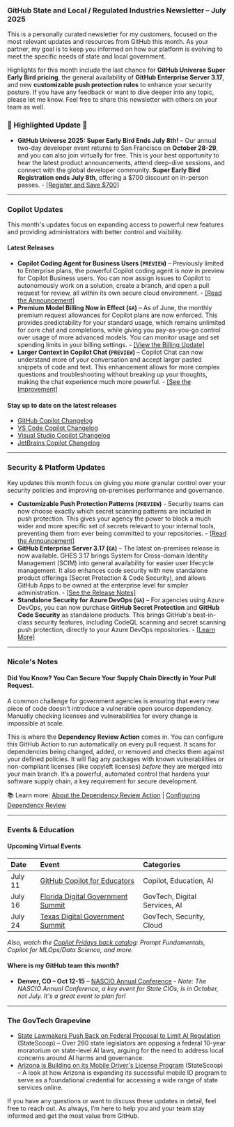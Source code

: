 ### GitHub State and Local / Regulated Industries Newsletter – July 2025

This is a personally curated newsletter for my customers, focused on the most relevant updates and resources from GitHub this month. As your partner, my goal is to keep you informed on how our platform is evolving to meet the specific needs of state and local government.

Highlights for this month include the last chance for **GitHub Universe Super Early Bird pricing**, the general availability of **GitHub Enterprise Server 3.17**, and new **customizable push protection rules** to enhance your security posture. If you have any feedback or want to dive deeper into any topic, please let me know. Feel free to share this newsletter with others on your team as well.

### 🌟 Highlighted Update 🌟

* **GitHub Universe 2025: Super Early Bird Ends July 8th!** – Our annual two-day developer event returns to San Francisco on **October 28-29**, and you can also join virtually for free. This is your best opportunity to hear the latest product announcements, attend deep-dive sessions, and connect with the global developer community. **Super Early Bird Registration ends July 8th**, offering a $700 discount on in-person passes. - [[Register and Save $700]](https://githubuniverse.com/pricing)

---

### Copilot Updates

This month's updates focus on expanding access to powerful new features and providing administrators with better control and visibility.

#### Latest Releases
* **Copilot Coding Agent for Business Users (`PREVIEW`)** – Previously limited to Enterprise plans, the powerful Copilot coding agent is now in preview for Copilot Business users. You can now assign issues to Copilot to autonomously work on a solution, create a branch, and open a pull request for review, all within its own secure cloud environment. - [[Read the Announcement]](https://github.blog/changelog/2025-06-24-github-copilot-coding-agent-is-now-available-for-copilot-business-users/)
* **Premium Model Billing Now in Effect (`GA`)** – As of June, the monthly premium request allowances for Copilot plans are now enforced. This provides predictability for your standard usage, which remains unlimited for core chat and completions, while giving you pay-as-you-go control over usage of more advanced models. You can monitor usage and set spending limits in your billing settings. - [[View the Billing Update]](https://github.blog/changelog/2025-06-18-update-to-github-copilot-consumptive-billing-experience/)
* **Larger Context in Copilot Chat (`PREVIEW`)** – Copilot Chat can now understand more of your conversation and accept larger pasted snippets of code and text. This enhancement allows for more complex questions and troubleshooting without breaking up your thoughts, making the chat experience much more powerful. - [[See the Improvement]](https://github.blog/changelog/2025-06-25-improved-attachments-and-larger-context-in-copilot-chat-in-public-preview/)

#### Stay up to date on the latest releases
* [GitHub Copilot Changelog](https://github.blog/changelog/label/copilot/)
* [VS Code Copilot Changelog](https://code.visualstudio.com/updates/#_github-copilot)
* [Visual Studio Copilot Changelog](https://learn.microsoft.com/en-us/visualstudio/releases/2022/release-notes#github-copilot)
* [JetBrains Copilot Changelog](https://plugins.jetbrains.com/plugin/17718-github-copilot/versions/stable)

---

### Security & Platform Updates

Key updates this month focus on giving you more granular control over your security policies and improving on-premises performance and governance.

* **Customizable Push Protection Patterns (`PREVIEW`)** - Security teams can now choose exactly which secret scanning patterns are included in push protection. This gives your agency the power to block a much wider and more specific set of secrets relevant to your internal tools, preventing them from ever being committed to your repositories. - [[Read the Announcement]](https://github.blog/changelog/2025-06-25-configuring-which-secret-scanning-patterns-are-included-in-push-protection-is-in-public-preview/)
* **GitHub Enterprise Server 3.17 (`GA`)** – The latest on-premises release is now available. GHES 3.17 brings System for Cross-domain Identity Management (SCIM) into general availability for easier user lifecycle management. It also enhances code security with new standalone product offerings (Secret Protection & Code Security), and allows GitHub Apps to be owned at the enterprise level for simpler administration. - [[See the Release Notes]](https://docs.github.com/en/enterprise-server@3.17/admin/release-notes)
* **Standalone Security for Azure DevOps (`GA`)** – For agencies using Azure DevOps, you can now purchase **GitHub Secret Protection** and **GitHub Code Security** as standalone products. This brings GitHub's best-in-class security features, including CodeQL scanning and secret scanning push protection, directly to your Azure DevOps repositories. - [[Learn More]](https://devblogs.microsoft.com/devops/github-secret-protection-and-github-code-security-for-azure-devops/)

---

### Nicole's Notes

#### Did You Know? You Can Secure Your Supply Chain Directly in Your Pull Request.

A common challenge for government agencies is ensuring that every new piece of code doesn't introduce a vulnerable open source dependency. Manually checking licenses and vulnerabilities for every change is impossible at scale.

This is where the **Dependency Review Action** comes in. You can configure this GitHub Action to run automatically on every pull request. It scans for dependencies being changed, added, or removed and checks them against your defined policies. It will flag any packages with known vulnerabilities or non-compliant licenses (like copyleft licenses) *before* they are merged into your main branch. It’s a powerful, automated control that hardens your software supply chain, a key requirement for secure development.

📚 Learn more: [About the Dependency Review Action](https://docs.github.com/en/code-security/supply-chain-security/understanding-your-software-supply-chain/about-dependency-review) | [Configuring Dependency Review](https://docs.github.com/en/code-security/supply-chain-security/understanding-your-software-supply-chain/configuring-dependency-review)

---

### Events & Education

#### Upcoming Virtual Events
| Date | Event | Categories |
| :--- | :--- | :--- |
| July 11 | [GitHub Copilot for Educators](https://resources.github.com/events/github-copilot-for-educators-emea-amer/) | Copilot, Education, AI |
| July 16 | [Florida Digital Government Summit](https://events.govtech.com/florida-digital-government-summit.html) | GovTech, Digital Services, AI |
| July 24 | [Texas Digital Government Summit](https://events.govtech.com/texas-digital-government-summit.html) | GovTech, Security, Cloud |

*Also, watch the [Copilot Fridays back catalog](https://resources.github.com/copilot-fridays-english-on-demand/): Prompt Fundamentals, Copilot for MLOps/Data Science, and more.*

#### Where is my GitHub team this month?
* **Denver, CO – Oct 12-15** – [NASCIO Annual Conference](https://www.nascio.org/events/annual-conference/) - *Note: The NASCIO Annual Conference, a key event for State CIOs, is in October, not July. It's a great event to plan for!*

---

### The GovTech Grapevine

* [State Lawmakers Push Back on Federal Proposal to Limit AI Regulation](https://statescoop.com/state-lawmakers-push-back-federal-proposal-limit-ai-regulation/) (StateScoop) – Over 260 state legislators are opposing a federal 10-year moratorium on state-level AI laws, arguing for the need to address local concerns around AI harms and governance.
* [Arizona is Building on its Mobile Driver's License Program](https://statescoop.com/video/arizona-is-building-on-its-mobile-drivers-license-program/) (StateScoop) – A look at how Arizona is expanding its successful mobile ID program to serve as a foundational credential for accessing a wide range of state services online.

If you have any questions or want to discuss these updates in detail, feel free to reach out. As always, I’m here to help you and your team stay informed and get the most value from GitHub.